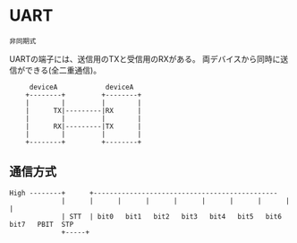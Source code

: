 <!--
 FileName:      serial_communication
 Author:        8ucchiman
 CreatedDate:   2023-05-15 14:21:37
 LastModified:  2023-01-25 10:56:12 +0900
 Reference:     8ucchiman.jp
 Description:   https://tonkun-tech.com/serial-uart-csi-i2c/
-->


# UART
`非同期式`

UARTの端子には、送信用のTXと受信用のRXがある。
両デバイスから同時に送信ができる(全二重通信)。

```
     deviceA            deviceA
    +--------+         +--------+
    |        |         |        |
    |      TX|---------|RX      |
    |        |         |        |
    |      RX|---------|TX      |
    |        |         |        |
    +--------+         +--------+

```

## 通信方式


```
High --------+      +----------------------------------------------
             |      |      |      |      |      |      |      |      |      |
             | STT  | bit0   bit1   bit2   bit3   bit4   bit5   bit6   bit7   PBIT  STP
             +-----+


```

